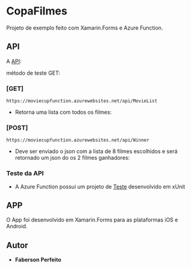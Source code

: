 # CopaFilmes

Projeto de exemplo feito com Xamarin.Forms e Azure Function.


## API

A [API](https://moviecupfunction.azurewebsites.net):

método de teste GET:

### [GET]
```
https://moviecupfunction.azurewebsites.net/api/MovieList
```
* Retorna uma lista com todos os filmes:

### [POST]
```
https://moviecupfunction.azurewebsites.net/api/Winner
```
* Deve ser enviado o json com a lista de 8 filmes escolhidos e será retornado um json do os 2 filmes ganhadores:


### Teste da API
* A Azure Function possui um projeto de [Teste](https://github.com/perfeito/CopaFilmes/blob/dev/MovieCup/MovieCup.Test/UnitTest.cs) desenvolvido em xUnit


## APP

O App foi desenvolvido em Xamarin.Forms para as plataformas iOS e Android.


## Autor
* **Faberson Perfeito**
